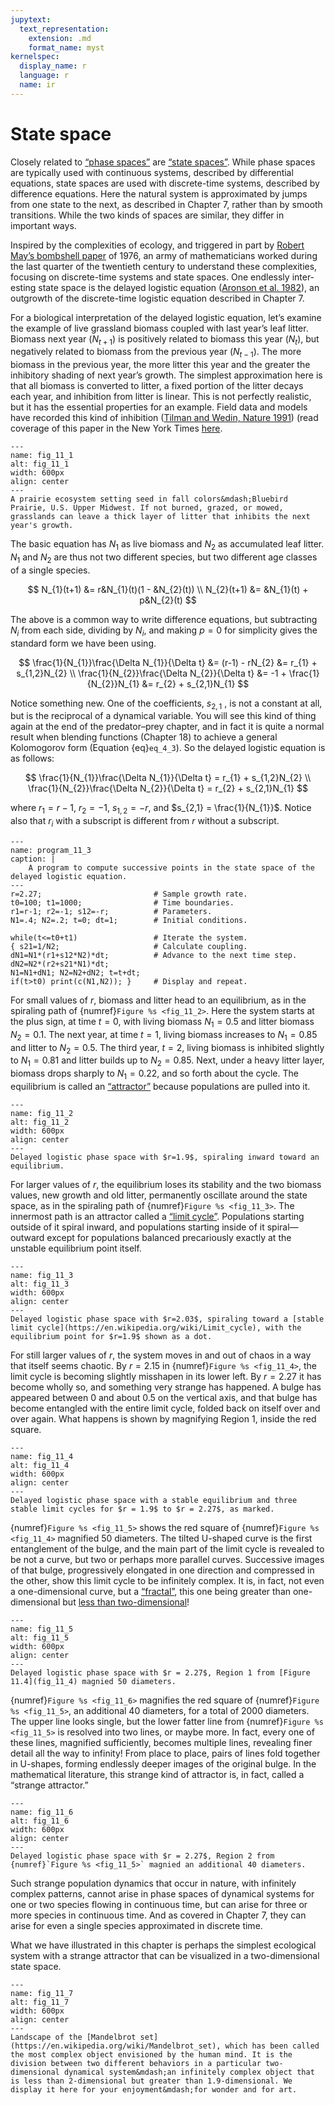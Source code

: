 ```yaml
---
jupytext:
  text_representation:
    extension: .md
    format_name: myst
kernelspec:
  display_name: r
  language: r
  name: ir
---
```


# State space

Closely related to [“phase spaces”](https://en.wikipedia.org/wiki/Phase_space) are [“state spaces”](https://en.wikipedia.org/wiki/State_space). While phase spaces are typically used with continuous systems, described by differential equations, state spaces are used with discrete-time systems, described by difference equations. Here the natural system is approximated by jumps from one state to the next, as described in Chapter 7, rather than by smooth transitions. While the two kinds of spaces are similar, they differ in important ways.

Inspired by the complexities of ecology, and triggered in part by [Robert May’s bombshell paper](http://abel.harvard.edu/archive/118r_spring_05/docs/may.pdf) of 1976, an army of mathematicians worked during the last quarter of the twentieth century to understand these complexities, focusing on discrete-time systems and state spaces. One endlessly inter- esting state space is the delayed logistic equation ([Aronson et al. 1982](https://www.researchgate.net/profile/Donald-Aronson/publication/38329204_Bifurcations_from_an_Invariant_Circle_for_Two-Parameter_Families_of_Maps_of_the_Plane_A_Computer-Assisted_Study/links/551c18b80cf2fe6cbf7661ec/Bifurcations-from-an-Invariant-Circle-for-Two-Parameter-Families-of-Maps-of-the-Plane-A-Computer-Assisted-Study.pdf)), an outgrowth of the discrete-time logistic equation described in Chapter 7.

For a biological interpretation of the delayed logistic equation, let’s examine the example of live grassland biomass coupled with last year’s leaf litter. Biomass next year ($N_{t+1}$) is positively related to biomass this year ($N_{t}$), but negatively related to biomass from the previous year ($N_{t−1}$). The more biomass in the previous year, the more litter this year and the greater the inhibitory shading of next year’s growth. The simplest approximation here is that all biomass is converted to litter, a fixed portion of the litter decays each year, and inhibition from litter is linear. This is not perfectly realistic, but it has the essential properties for an example. Field data and models have recorded this kind of inhibition ([Tilman and Wedin, Nature 1991](https://www.cedarcreek.umn.edu/biblio/fulltext/t1186.pdf)) (read coverage of this paper in the New York Times [here](https://www.nytimes.com/1991/10/22/news/balance-of-nature-what-balance-is-that.html?pagewanted=all).

```{figure} ../img/bluebird6-C.jpg
---
name: fig_11_1
alt: fig_11_1
width: 600px
align: center
---
A prairie ecosystem setting seed in fall colors&mdash;Bluebird Prairie, U.S. Upper Midwest. If not burned, grazed, or mowed, grasslands can leave a thick layer of litter that inhibits the next year's growth.
```

The basic equation has $N_{1}$ as live biomass and $N_{2}$ as accumulated leaf litter. $N_{1}$ and $N_{2}$ are thus not two different species, but two different age classes of a single species.

$$
N_{1}(t+1) &= r&N_{1}(t)(1 - &N_{2}(t)) \\
N_{2}(t+1) &=  &N_{1}(t) +  p&N_{2}(t)
$$

The above is a common way to write difference equations, but subtracting $N_{i}$ from each side, dividing by $N_{i}$, and making $p = 0$ for simplicity gives the standard form we have been using.

$$
\frac{1}{N_{1}}\frac{\Delta N_{1}}{\Delta t} &= (r-1) - rN_{2} &= r_{1} + s_{1,2}N_{2} \\
\frac{1}{N_{2}}\frac{\Delta N_{2}}{\Delta t} &= -1 + \frac{1}{N_{2}}N_{1} &= r_{2} + s_{2,1}N_{1}
$$

Notice something new. One of the coefficients, $s_{2,1}$ , is not a constant at all, but is the reciprocal of a dynamical variable. You will see this kind of thing again at the end of the predator–prey chapter, and in fact it is quite a normal result when blending functions (Chapter 18) to achieve a general Kolomogorov form (Equation {eq}`eq_4_3`). So the delayed logistic equation is as follows:

$$
\frac{1}{N_{1}}\frac{\Delta N_{1}}{\Delta t} = r_{1} + s_{1,2}N_{2} \\
\frac{1}{N_{2}}\frac{\Delta N_{2}}{\Delta t} = r_{2} + s_{2,1}N_{1}
$$

where $r_{1} = r-1$, $r_{2} = -1$, $s_{1,2} = -r$, and $s_{2,1} = \frac{1}{N_{1}}$. Notice also that $r_{i}$ with a subscript is different from $r$ without a subscript.

```{code-block} r
---
name: program_11_3
caption: |
    A program to compute successive points in the state space of the delayed logistic equation.
---
r=2.27;                         # Sample growth rate.
t0=100; t1=1000;                # Time boundaries.
r1=r-1; r2=-1; s12=-r;          # Parameters.
N1=.4; N2=.2; t=0; dt=1;        # Initial conditions.

while(t<=t0+t1)                 # Iterate the system.
{ s21=1/N2;                     # Calculate coupling.
dN1=N1*(r1+s12*N2)*dt;          # Advance to the next time step.
dN2=N2*(r2+s21*N1)*dt;        
N1=N1+dN1; N2=N2+dN2; t=t+dt;
if(t>t0) print(c(N1,N2)); }     # Display and repeat.

```

For small values of $r$, biomass and litter head to an equilibrium, as in the spiraling path of {numref}`Figure %s <fig_11_2>`. Here the system starts at the plus sign, at time $t = 0$, with living biomass $N_{1} = 0.5$ and litter biomass $N_{2} = 0.1$. The next year, at time $t = 1$, living biomass increases to $N_{1} = 0.85$ and litter to $N_{2} = 0.5$. The third year, $t = 2$, living biomass is inhibited slightly to $N_{1} = 0.81$ and litter builds up to $N_{2} = 0.85$. Next, under a heavy litter layer, biomass drops sharply to $N_{1} = 0.22$, and so forth about the cycle. The equilibrium is called an [“attractor”](https://en.wikipedia.org/wiki/Attractor) because populations are pulled into it.

```{figure} ../img/fig_11_2.png
---
name: fig_11_2
alt: fig_11_2
width: 600px
align: center
---
Delayed logistic phase space with $r=1.9$, spiraling inward toward an equilibrium.
```
<!--  R code for this figure, currently not used util we can figure out all the referencing problems
```{code-cell} r
---
tags: ["hide-input","hide-stdout","hide-stderr"]
render:
  image:
    width: 600px
    alt: fig11.2
    classes: shadow bg-primary
  figure:
    caption: |
      Delayed logistic phase space with $r=1.9$, spiraling inward toward an equilibrium.
    name: figure_11_2
---

suppressPackageStartupMessages(library(ggplot2))
suppressPackageStartupMessages(library(ggrepel))
suppressPackageStartupMessages(library(tidyr))
suppressPackageStartupMessages(library(magrittr))

###Figure 11.2
#Set variables
r=1.9; #Growth rate.
t0=0; t1=1000; #Time boundaries.
r1=r-1; r2=-1; s12=-r; #Parameters.
N1=.5; N2=.1; t=0; dt=1; #Initial conditions.
x.vec <- c(N1) ; y.vec <- c(N2) ; t.vec <- c(t) #Vectors for recording

#Iterate the system from t0 to t1
while(t<=t0+t1) {
  #Calculate coupling
  s21=1/N2;
  #Calculate change in N1 and N2
  dN1=N1*(r1+s12*N2)*dt;
  dN2=N2*(r2+s21*N1)*dt;
  #Calculate new N1 and N2 values
  N1=N1+dN1; N2=N2+dN2; t=t+dt;
  #Record these values
  x.vec <- c(x.vec,N1)
  y.vec <- c(y.vec,N2)
  t.vec <- c(t.vec,t)
}

#Make data frames for plotting
data <- data.frame(N1=x.vec,N2=y.vec,t=t.vec)
labels <- data %>% subset(t < (t0+13))
labels$t <- paste0("t = ",labels$t)

#Plot
plot.n <- data %>%
  ggplot(aes(x=N1, y=N2, label=t)) +
  geom_point(size=1, colour="#4287f5") +
  geom_segment(aes(xend=c(tail(N1, n=-1), NA),yend=c(tail(N2, n=-1), NA)),
               colour="#4287f5",size=1,arrow=arrow(length=unit(0.3,"cm"))) +
#  geom_text_repel(data=labels,fontface="bold") +
  theme_light() +
  scale_x_continuous(limits=c(0,1),breaks=seq(from=0,to=1,by=0.2),expand=c(0,0)) +
  scale_y_continuous(limits=c(0,1),breaks=seq(from=0,to=1,by=0.2),expand=c(0,0)) +
  theme(panel.border = element_rect(colour="black"),
        axis.ticks=element_line(colour="black"),
        axis.ticks.length = unit(8,"pt"))

suppressWarnings(plot(plot.n))
```
-->
For larger values of $r$, the equilibrium loses its stability and the two biomass values, new growth and old litter, permanently oscillate around the state space, as in the spiraling path of {numref}`Figure %s <fig_11_3>`. The innermost path is an attractor called a [“limit cycle”](https://en.wikipedia.org/wiki/Limit_cycle). Populations starting outside of it spiral inward, and populations starting inside of it spiral&mdash;outward except for populations balanced precariously exactly at the unstable equilibrium point itself.

```{figure} ../img/fig_11_3.png
---
name: fig_11_3
alt: fig_11_3
width: 600px
align: center
---
Delayed logistic phase space with $r=2.03$, spiraling toward a [stable limit cycle](https://en.wikipedia.org/wiki/Limit_cycle), with the equilibrium point for $r=1.9$ shown as a dot.
```
<!-- R code for this figure, currently not used util we can figure out all the referencing problems
```{code-cell} r
---
tags: ["hide-input","hide-stdout","hide-stderr"]
render:
 image:
  width: 600px
  alt: fig11.3
  classes: shadow bg-primary
 figure:
  caption: |
   Delayed logistic phase space with $r=2.03$, spiraling toward a [stable limit cycle](https://en.wikipedia.org/wiki/Limit_cycle), with the equilibrium point for $r=1.9$ shown as a dot.
  name: figure_11_3
---

suppressPackageStartupMessages(library(ggplot2))
suppressPackageStartupMessages(library(ggrepel))
suppressPackageStartupMessages(library(tidyr))
suppressPackageStartupMessages(library(magrittr))

### Figure 11.3
###r=2.03
#Set variables
r=2.03; #Growth rate.
t0=0; t1=1000; #Time boundaries.
r1=r-1; r2=-1; s12=-r; #Parameters.
N1=.5; N2=.1; t=0; dt=1; #Initial conditions.
x.vec <- c(N1) ; y.vec <- c(N2) ; t.vec <- c(t) #Vectors for recording

#Iterate the system from t0 to t1
while(t<=t0+t1) {
  #Calculate coupling
  s21=1/N2;
  #Calculate change in N1 and N2
  dN1=N1*(r1+s12*N2)*dt;
  dN2=N2*(r2+s21*N1)*dt;
  #Calculate new N1 and N2 values
  N1=N1+dN1; N2=N2+dN2; t=t+dt;
  #Record these values
  x.vec <- c(x.vec,N1)
  y.vec <- c(y.vec,N2)
  t.vec <- c(t.vec,t)
}

#Make data frames for plotting
data.203 <- data.frame(N1=x.vec,N2=y.vec,t=t.vec)
labels.203 <- data.203 %>% subset(t < (t0+1))
labels.203$t <- paste0("t = ",labels.203$t)

###Get r=1.9 equilibrium point
#Set variables
r=1.9; #Growth rate.
t0=100; t1=1000; #Time boundaries.
r1=r-1; r2=-1; s12=-r; #Parameters.
N1=.5; N2=.1; t=0; dt=1; #Initial conditions.
x.vec <- c(N1) ; y.vec <- c(N2) ; t.vec <- c(t) #Vectors for recording

#Iterate the system from t0 to t1
while(t<=t0+t1) {
  #Calculate coupling
  s21=1/N2;
  #Calculate change in N1 and N2
  dN1=N1*(r1+s12*N2)*dt;
  dN2=N2*(r2+s21*N1)*dt;
  #Calculate new N1 and N2 values
  N1=N1+dN1; N2=N2+dN2; t=t+dt;
  #Record these values
  x.vec <- c(x.vec,N1)
  y.vec <- c(y.vec,N2)
  t.vec <- c(t.vec,t)
}

#Make data frames for plotting
data.19 <- data.frame(N1=x.vec[1000],N2=y.vec[1000])

#Plot
plot.n <- data.203 %>%
  ggplot(aes(x=N1, y=N2, label=t)) +
  geom_point(size=1, colour="#4287f5") +
  geom_segment(aes(xend=c(tail(N1, n=-1), NA),yend=c(tail(N2, n=-1), NA)),
               colour="#4287f5",size=1,arrow=arrow(length=unit(0.3,"cm"))) +
  geom_text_repel(data=labels.203,fontface="bold") +
  theme_light() +
  scale_x_continuous(limits=c(0,1),breaks=seq(from=0,to=1,by=0.2),expand=c(0,0)) +
  scale_y_continuous(limits=c(0,1),breaks=seq(from=0,to=1,by=0.2),expand=c(0,0)) +
  theme(panel.border = element_rect(colour="black"),
        axis.ticks=element_line(colour="black"),
        axis.ticks.length = unit(8,"pt")) +
  geom_point(data=data.19,aes(x=N1,y=N2),colour="#4287f5",size=2) +
  annotate(geom="text",x=c(0.5,0.5),y=c(0.75,0.5),label=c("r = 2.03","r=1.9"),fontface="bold")

suppressWarnings(plot(plot.n))
```
 -->
For still larger values of $r$, the system moves in and out of chaos in a way that itself seems chaotic. By $r = 2.15$ in {numref}`Figure %s <fig_11_4>`, the limit cycle is becoming slightly misshapen in its lower left. By $r = 2.27$ it has become wholly so, and something very strange has happened. A bulge has appeared between $0$ and about $0.5$ on the vertical axis, and that bulge has become entangled with the entire limit cycle, folded back on itself over and over again. What happens is shown by magnifying Region 1, inside the red square.

```{figure} ../img/fig_11_4.png
---
name: fig_11_4
alt: fig_11_4
width: 600px
align: center
---
Delayed logistic phase space with a stable equilibrium and three stable limit cycles for $r = 1.9$ to $r = 2.27$, as marked.
```
{numref}`Figure %s <fig_11_5>` shows the red square of {numref}`Figure %s <fig_11_4>` magnified 50 diameters. The tilted U-shaped curve is the first entanglement of the bulge, and the main part of the limit cycle is revealed to be not a curve, but two or perhaps more parallel curves. Successive images of that bulge, progressively elongated in one direction and compressed in the other, show this limit cycle to be infinitely complex. It is, in fact, not even a one-dimensional curve, but a [“fractal”](https://en.wikipedia.org/wiki/Fractal), this one being greater than one-dimensional but [less than two-dimensional](https://en.wikipedia.org/wiki/List_of_fractals_by_Hausdorff_dimension)!

```{figure} ../img/fig_11_5.png
---
name: fig_11_5
alt: fig_11_5
width: 600px
align: center
---
Delayed logistic phase space with $r = 2.27$, Region 1 from [Figure 11.4](fig_11_4) magnied 50 diameters.
```
{numref}`Figure %s <fig_11_6>` magnifies the red square of {numref}`Figure %s <fig_11_5>`, an additional 40 diameters, for a total of 2000 diameters. The upper line looks single, but the lower fatter line from {numref}`Figure %s <fig_11_5>` is resolved into two lines, or maybe more. In fact, every one of these lines, magnified sufficiently, becomes multiple lines, revealing finer detail all the way to infinity! From place to place, pairs of lines fold together in U-shapes, forming endlessly deeper images of the original bulge. In the mathematical literature, this strange kind of attractor is, in fact, called a “strange attractor.”

```{figure} ../img/fig_11_6.png
---
name: fig_11_6
alt: fig_11_6
width: 600px
align: center
---
Delayed logistic phase space with $r = 2.27$, Region 2 from {numref}`Figure %s <fig_11_5>` magnied an additional 40 diameters.
```
Such strange population dynamics that occur in nature, with infinitely complex patterns, cannot arise in phase spaces of dynamical systems for one or two species flowing in continuous time, but can arise for three or more species in continuous time. And as covered in Chapter 7, they can arise for even a single species approximated in discrete time.

What we have illustrated in this chapter is perhaps the simplest ecological system with a strange attractor that can be visualized in a two-dimensional state space.

```{figure} ../img/0846.jpg
---
name: fig_11_7
alt: fig_11_7
width: 600px
align: center
---
Landscape of the [Mandelbrot set](https://en.wikipedia.org/wiki/Mandelbrot_set), which has been called the most complex object envisioned by the human mind. It is the division between two different behaviors in a particular two-dimensional dynamical system&mdash;an infinitely complex object that is less than 2-dimensional but greater than 1.9-dimensional. We display it here for your enjoyment&mdash;for wonder and for art.
```
